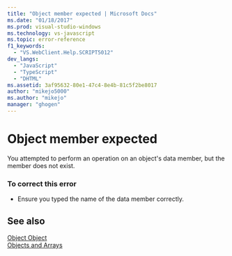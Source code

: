 ```yaml
---
title: "Object member expected | Microsoft Docs"
ms.date: "01/18/2017"
ms.prod: visual-studio-windows
ms.technology: vs-javascript
ms.topic: error-reference
f1_keywords: 
  - "VS.WebClient.Help.SCRIPT5012"
dev_langs: 
  - "JavaScript"
  - "TypeScript"
  - "DHTML"
ms.assetid: 3af95632-80e1-47c4-8e4b-81c5f2be8017
author: "mikejo5000"
ms.author: "mikejo"
manager: "ghogen"
---
```

# Object member expected
You attempted to perform an operation on an object's data member, but the member does not exist.  
  
### To correct this error  
  
- Ensure you typed the name of the data member correctly.  
  
## See also  
 [Object Object](https://developer.mozilla.org/docs/Web/JavaScript/Reference/Global_Objects/Object)   
 [Objects and Arrays](https://developer.mozilla.org/docs/Learn/JavaScript/Objects)